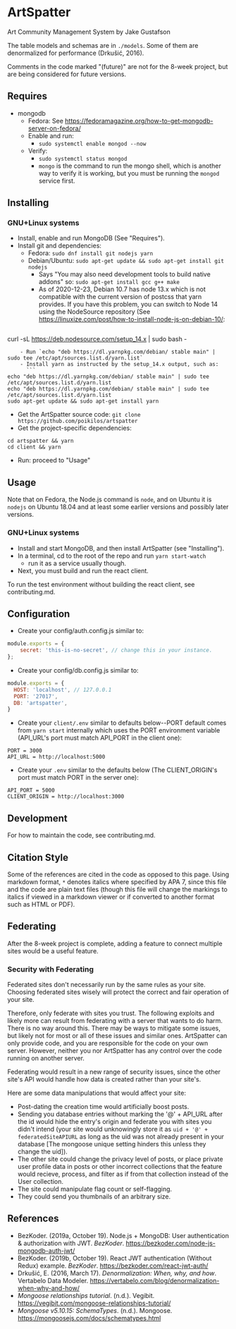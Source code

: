 # ArtSpatter
Art Community Management System by Jake Gustafson

The table models and schemas are in `./models`. Some of them are denormalized
for performance (Drkušić, 2016).

Comments in the code marked "(future)" are not for the 8-week project,
but are being considered for future versions.


## Requires
- mongodb
  - Fedora: See
    <https://fedoramagazine.org/how-to-get-mongodb-server-on-fedora/>
  - Enable and run:
    - `sudo systemctl enable mongod --now`
  - Verify:
    - `sudo systemctl status mongod`
    - `mongo` is the command to run the mongo shell, which is another
      way to verify it is working, but you must be running the `mongod`
      service first.


## Installing
### GNU+Linux systems
- Install, enable and run MongoDB (See "Requires").
- Install git and dependencies:
  - Fedora: `sudo dnf install git nodejs yarn`
  - Debian/Ubuntu: `sudo apt-get update && sudo apt-get install git nodejs`
    - Says "You may also need development tools to build native addons" so:
      `sudo apt-get install gcc g++ make`
    - As of 2020-12-23, Debian 10.7 has node 13.x which is not compatible
      with the current version of postcss that yarn provides. If you have
      this problem, you can switch to Node 14 using the NodeSource
      repository (See
      <https://linuxize.com/post/how-to-install-node-js-on-debian-10/>:
    ```
curl -sL https://deb.nodesource.com/setup_14.x | sudo bash -
```
    - Run `echo "deb https://dl.yarnpkg.com/debian/ stable main" | sudo tee /etc/apt/sources.list.d/yarn.list`
    - Install yarn as instructed by the setup_14.x output, such as:
      ```
echo "deb https://dl.yarnpkg.com/debian/ stable main" | sudo tee /etc/apt/sources.list.d/yarn.list
echo "deb https://dl.yarnpkg.com/debian/ stable main" | sudo tee /etc/apt/sources.list.d/yarn.list
sudo apt-get update && sudo apt-get install yarn
```
- Get the ArtSpatter source code:
  `git clone https://github.com/poikilos/artspatter`
- Get the project-specific dependencies:
```
cd artspatter && yarn
cd client && yarn
```
- Run: proceed to "Usage"


## Usage
Note that on Fedora, the Node.js command is `node`, and on Ubuntu it is
`nodejs` on Ubuntu 18.04 and at least some earlier versions and possibly
later versions.

### GNU+Linux systems
- Install and start MongoDB, and then install ArtSpatter
  (see "Installing").
- In a terminal, cd to the root of the repo and run `yarn start-watch`
  - run it as a service usually though.
- Next, you must build and run the react client.

To run the test environment without building the react client, see
contributing.md.


## Configuration

- Create your config/auth.config.js similar to:
```JavaScript
module.exports = {
    secret: 'this-is-no-secret', // change this in your instance.
};
```
- Create your config/db.config.js similar to:
```JavaScript
module.exports = {
  HOST: 'localhost', // 127.0.0.1
  PORT: '27017',
  DB: 'artspatter',
}
```
- Create your `client/.env` similar to defaults below--PORT default
  comes from `yarn start` internally which uses the PORT environment
  variable (API_URL's port must match API_PORT in the client one):
```
PORT = 3000
API_URL = http://localhost:5000
```
- Create your `.env` similar to the defaults below (The CLIENT_ORIGIN's
  port must match PORT in the server one):
```
API_PORT = 5000
CLIENT_ORIGIN = http://localhost:3000
```


## Development
For how to maintain the code, see contributing.md.


## Citation Style

Some of the references are cited in the code as opposed to this page.
Using markdown format, `*` denotes italics where specified by APA 7,
since this file and the code are plain text files (though this file
will change the markings to italics if viewed in a markdown viewer or
if converted to another format such as HTML or PDF).

## Federating
After the 8-week project is complete, adding a feature to connect
multiple sites would be a useful feature.

### Security with Federating
Federated sites don't necessarily run by the same rules as your site.
Choosing federated sites wisely will protect the correct and fair
operation of your site.

Therefore, only federate with sites you trust. The following exploits
and likely more can result from federating with a server that wants to
do harm. There is no way around this. There may be ways to mitigate
some issues, but likely not for most or all of these issues and similar
ones. ArtSpatter can only provide code, and you are responsible for the
code on your own server. However, neither you nor ArtSpatter has any
control over the code running on another server.

Federating would result in a new range of security issues, since the
other site's API would handle how data is created rather than your
site's.

Here are some data manipulations that would affect your site:
- Post-dating the creation time would artificially boost posts.
- Sending you database entries without marking the '@' + API_URL after
  the id would hide the entry's origin and federate you with sites you
  didn't intend (your site would unknowingly store it as
  `uid + '@' + federatedSiteAPIURL` as long as the uid was not already
  present in your database [The mongoose unique setting hinders this
  unless they change the uid]).
- The other site could change the privacy level of posts, or place
  private user profile data in posts or other incorrect collections that
  the feature would recieve, process, and filter as if from that
  collection instead of the User collection.
- The site could manipulate flag count or self-flagging.
- They could send you thumbnails of an arbitrary size.


## References
- BezKoder. (2019a, October 19). Node.js + MongoDB: User authentication
  & authorization with JWT. *BezKoder*.
  https://bezkoder.com/node-js-mongodb-auth-jwt/
- BezKoder. (2019b, October 19). React JWT authentication (Without
  Redux) example. *BezKoder*. https://bezkoder.com/react-jwt-auth/
- Drkušić, E. (2016, March 17). *Denormalization: When, why, and how*.
  Vertabelo Data Modeler.
  https://vertabelo.com/blog/denormalization-when-why-and-how/
- *Mongoose relationships tutorial*. (n.d.). Vegibit.
  https://vegibit.com/mongoose-relationships-tutorial/
- *Mongoose v5.10.15: SchemaTypes*. (n.d.). Mongoose.
  https://mongoosejs.com/docs/schematypes.html
